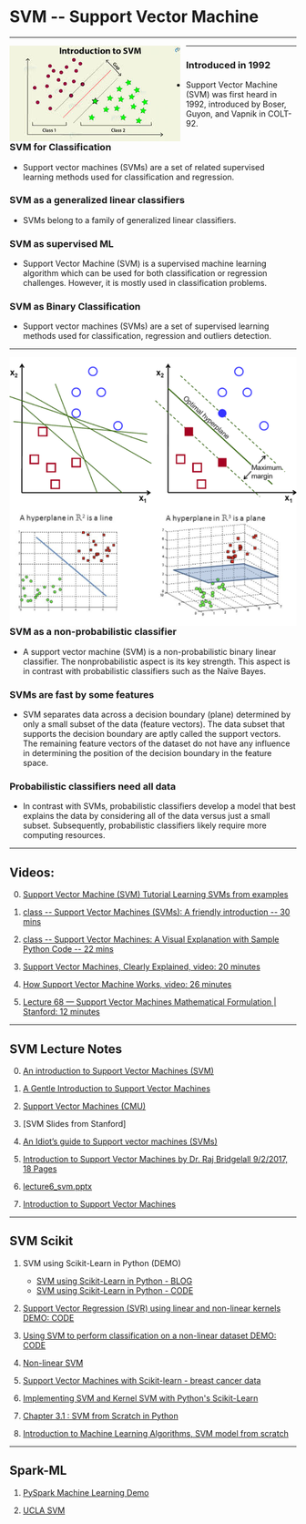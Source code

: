 # SVM -- Support Vector Machine

------

<img src="./svm_00.jpeg"
     alt="svm_00.jpeg"
     style="float: left; margin-right: 10px;"
/>

-------

### Introduced in 1992
* Support Vector Machine (SVM) was first 
  heard in 1992, introduced by Boser, Guyon, 
  and  Vapnik in COLT-92. 

### SVM for Classification
* Support vector machines (SVMs) are a set 
  of related supervised learning methods used 
  for classification and regression. 

### SVM as a generalized linear classifiers
* SVMs belong to a family of generalized linear 
classifiers.

### SVM as supervised ML
* Support Vector Machine (SVM) is a supervised 
  machine learning algorithm which can be used 
  for both classification or regression challenges. 
  However,  it is mostly used in classification 
  problems. 

### SVM as Binary Classification
* Support vector machines (SVMs) are a set of 
  supervised learning methods used for classification, 
  regression and outliers detection.
  

------

<img src="./svm_intro_01.png"
     alt="svm_intro_01.png"
     style="float: left; margin-right: 10px;"
/>

------

<img src="./svm_intro_02_hyperplane.png"
     alt="svm_intro_02_hyperplane.png"
     style="float: left; margin-right: 10px;"
/>

------

### SVM as a non-probabilistic  classifier
* A support vector machine (SVM) is a non-probabilistic 
binary linear classifier. The nonprobabilistic aspect 
is its key strength. This aspect is in contrast with 
probabilistic classifiers such as the Naïve Bayes. 

### SVMs are fast by some features
* SVM separates data across a decision boundary 
(plane) determined by only a small subset of the 
data (feature vectors). The data subset that supports 
the decision boundary are aptly called the support 
vectors. The remaining feature vectors of the dataset 
do not have any influence in determining the position 
of the decision boundary in the feature space. 

### Probabilistic classifiers need all data
* In contrast with SVMs, probabilistic classifiers 
  develop a model that best explains the data by 
  considering all of the data versus just a small 
  subset. Subsequently, probabilistic classifiers 
  likely require more computing resources.

-----

## Videos:
0. [Support Vector Machine (SVM) Tutorial Learning SVMs from examples](https://blog.statsbot.co/support-vector-machines-tutorial-c1618e635e93)

1. [class -- Support Vector Machines (SVMs): A friendly introduction -- 30 mins](https://www.youtube.com/watch?v=Lpr__X8zuE8)

2. [class -- Support Vector Machines: A Visual Explanation with Sample Python Code -- 22 mins](https://www.youtube.com/watch?v=N1vOgolbjSc)

3. [Support Vector Machines, Clearly Explained, video: 20 minutes](https://www.youtube.com/watch?v=efR1C6CvhmE)

4. [How Support Vector Machine Works, video: 26 minutes](https://www.youtube.com/watch?v=TtKF996oEl8)

5. [Lecture 68 — Support Vector Machines Mathematical Formulation | Stanford: 12 minutes](https://www.youtube.com/watch?v=ax8LxRZCORU)

-----

## SVM Lecture Notes

<!--
0. (images: hyperplane)
SVM: Feature Selection and Kernels
https://towardsdatascience.com/svm-feature-selection-and-kernels-840781cc1a6c
-->

0. [An introduction to Support Vector Machines (SVM)](https://monkeylearn.com/blog/introduction-to-support-vector-machines-svm/)

1. [A Gentle Introduction to Support Vector Machines](https://med.nyu.edu/chibi/sites/default/files/chibi/Final.pdf)
<!-- svm_lecture_notes_final.pdf -->

2. [Support Vector Machines  (CMU)]()
<!--  svm_CMU.ppt -->

3. [SVM Slides from Stanford]
<!-- lecture14-SVMs.ppt -->

4. [An Idiot’s guide to Support vector machines (SVMs)](http://web.mit.edu/6.034/wwwbob/svm-notes-long-08.pdf)

5. [Introduction to Support Vector Machines by Dr. Raj Bridgelall 9/2/2017, 18 Pages](https://www.ugpti.org/smartse/resources/downloads/support-vector-machines.pdf)

6. [lecture6_svm.pptx]()
<!--  lecture6_svm.pptx -->

7. [Introduction to Support Vector Machines](https://docs.opencv.org/2.4/doc/tutorials/ml/introduction_to_svm/introduction_to_svm.html)

------

## SVM Scikit

<!--
Feb. 13: DEMO Iris data set
Support Vector Machines Tutorial – Learn to implement SVM in Python
https://data-flair.training/blogs/svm-support-vector-machine-tutorial/

Example of a Kernel: GOOD
https://jakevdp.github.io/PythonDataScienceHandbook/05.07-support-vector-machines.html

Different kernels example:
Implementing SVM and Kernel SVM with Python's Scikit-Learn
https://stackabuse.com/implementing-svm-and-kernel-svm-with-pythons-scikit-learn/

-->

1. SVM using Scikit-Learn in Python (DEMO)
	* [SVM using Scikit-Learn in Python - BLOG](https://www.learnopencv.com/support-vector-machines-svm/)
	* [SVM using Scikit-Learn in Python - CODE](https://www.learnopencv.com/svm-using-scikit-learn-in-python/)

2. [Support Vector Regression (SVR) using linear and non-linear kernels DEMO: CODE](https://scikit-learn.org/0.18/auto_examples/svm/plot_svm_regression.html)

3. [Using SVM to perform classification on a non-linear dataset DEMO: CODE](https://www.geeksforgeeks.org/ml-using-svm-to-perform-classification-on-a-non-linear-dataset/)

4. [Non-linear SVM](https://github.com/htygithub/machine-learning-python/blob/master/SVM/EX1_Non_linear_SVM.md)

5. [Support Vector Machines with Scikit-learn - breast cancer data](https://www.datacamp.com/community/tutorials/svm-classification-scikit-learn-python)

6. [Implementing SVM and Kernel SVM with Python's Scikit-Learn](https://stackabuse.com/implementing-svm-and-kernel-svm-with-pythons-scikit-learn/)

7. [Chapter 3.1 : SVM from Scratch in Python](https://medium.com/deep-math-machine-learning-ai/chapter-3-1-svm-from-scratch-in-python-86f93f853dc)

8. [Introduction to Machine Learning Algorithms, SVM model from scratch](https://towardsdatascience.com/support-vector-machine-introduction-to-machine-learning-algorithms-934a444fca47)

<!-- 
1.7 (may be) 
Example of linear and non-linear models
https://scipy-lectures.org/packages/scikit-learn/auto_examples/plot_svm_non_linear.html

1.8 (may be)
SCIKIT-LEARN : SUPPORT VECTOR MACHINES (SVM) II
https://www.bogotobogo.com/python/scikit-learn/scikit_machine_learning_Support_Vector_Machines_SVM_2.php


2. Classifying data using Support Vector Machines(SVMs) in Python
https://www.geeksforgeeks.org/classifying-data-using-support-vector-machinessvms-in-python/

Support Vector Machines with Scikit-learn
https://www.datacamp.com/community/tutorials/svm-classification-scikit-learn-python

In-Depth: Support Vector Machines
https://jakevdp.github.io/PythonDataScienceHandbook/05.07-support-vector-machines.html


Support Vector Machine - Classification (SVM)
https://www.saedsayad.com/support_vector_machine.htm

Understanding Support Vector Machine algorithm from examples (along with code)
https://www.analyticsvidhya.com/blog/2017/09/understaing-support-vector-machine-example-code/

Scikit User Manual
1.4. Support Vector Machines
https://scikit-learn.org/stable/modules/svm.html#svm-classification


Mathematical: Support Vector Machine Python Example
https://towardsdatascience.com/support-vector-machine-python-example-d67d9b63f1c8


Linear SVC Machine learning SVM example with Python
https://pythonprogramming.net/linear-svc-example-scikit-learn-svm-python/


SCIKIT-LEARN : SUPPORT VECTOR MACHINES (SVM)
https://www.bogotobogo.com/python/scikit-learn/scikit_machine_learning_Support_Vector_Machines_SVM.php
-->

-----

## Spark-ML

1. [PySpark Machine Learning Demo](http://www.bdxconsult.com/demo/PySpark_SVM_demo.pdf)

2. [UCLA SVM](http://web.cs.ucla.edu/~mtgarip/linear.html)